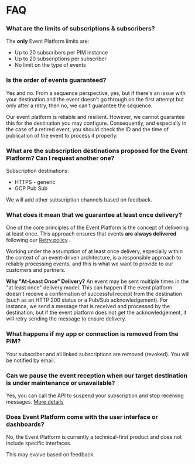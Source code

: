 # FAQ
### What are the limits of subscriptions & subscribers?

The **only** Event Platform limits are: 

- Up to 20 subscribers per PIM instance
- Up to 20 subscriptions per subscriber
- No limit on the type of events 

### Is the order of events guaranteed?

Yes and no. From a sequence perspective, yes, but if there's an issue with your destination and the event doesn't go through on the first attempt but only after a retry, then no, we can't guarantee the sequence. 

Our event platform is reliable and resilient. However, we cannot guarantee this for the destination you may configure.
Consequently, and especially in the case of a retired event, you should check the ID and the time of publication of the event to process it properly.

### What are the subscription destinations proposed for the Event Platform? Can I request another one?

Subscription destinations:

- HTTPS - generic
- GCP Pub Sub

We will add other subscription channels based on feedback.

### What does it mean that we guarantee at least once delivery?

One of the core principles of the Event Platform is the concept of delivering at least once. This approach ensures that events **are always delivered** following our [Retry policy](/akeneo-event-platform/concepts.html#retry-policies) . 

Working under the assumption of at least once delivery, especially within the context of an event-driven architecture, is a responsible approach to reliably processing events, and this is what we want to provide to our customers and partners. 

**Why "At-Least Once" Delivery?**
An event may be sent multiple times in the "at least once" delivery model. This can happen if the event platform doesn't receive a confirmation of successful receipt from the destination (such as an HTTP 200 status or a Pub/Sub acknowledgement). For instance, we send a message that is received and processed by the destination, but if the event platform does not get the acknowledgement, it will retry sending the message to ensure delivery.

### What happens if my app or connection is removed from the PIM?

Your subscriber and all linked subscriptions are removed (revoked). You will be notified by email. 

### Can we pause the event reception when our target destination is under maintenance or unavailable?

Yes, you can call the API to suspend your subscription and stop receiving messages. [More details](/akeneo-event-platform/best-practices.html#suspending-and-resuming-subscriptions-during-migration)

### Does Event Platform come with the user interface or dashboards?

No, the Event Platform is currently a technical-first product and does not include specific interfaces.

This may evolve based on feedback.
